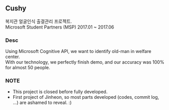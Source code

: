 ## Cushy
복지관 얼굴인식 출결관리 프로젝트. <br>
Microsoft Student Partners (MSP) 2017.01 ~ 2017.06 <br>

### Desc
Using Microsoft Cognitive API, we want to identify old-man in welfare center. <br>
With our technology, we perfectly finish demo, and our accuracy was 100% for almost 50 people.

### NOTE
- This project is closed before fully developed. <br>
- First project of Jinheon, so most parts developed (codes, commit log, ...) are ashamed to reveal. :)